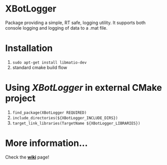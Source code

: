 # XBotLogger
Package providing a simple, RT safe, logging utility. It supports both console logging and logging of data to a .mat file.

# Installation
1) `sudo apt-get install libmatio-dev`
2) standard cmake build flow

# Using *XBotLogger* in external CMake project
1) `find_package(XBotLogger REQUIRED)`
2) `include_directories(${XBotLogger_INCLUDE_DIRS})`
3) `target_link_libraries(TargetName ${XBotLogger_LIBRARIES})`

# More information...
Check the **[wiki](https://github.com/ADVRHumanoids/XBotLogger/wiki)** page!
